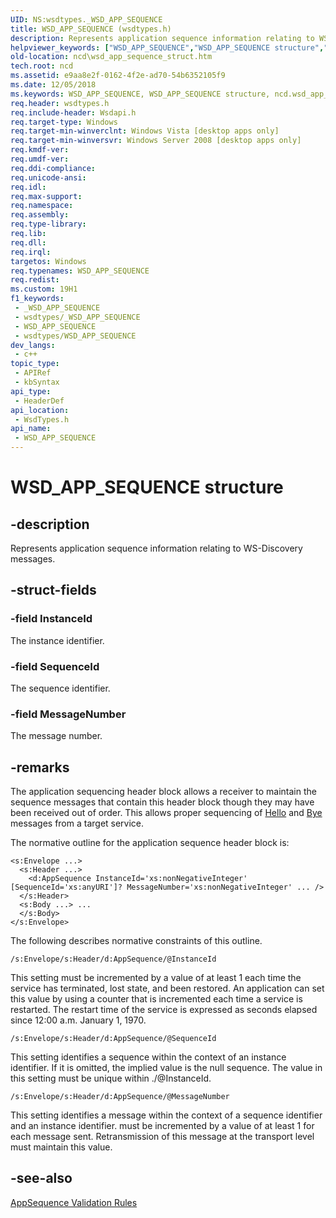 ```yaml
---
UID: NS:wsdtypes._WSD_APP_SEQUENCE
title: WSD_APP_SEQUENCE (wsdtypes.h)
description: Represents application sequence information relating to WS-Discovery messages.
helpviewer_keywords: ["WSD_APP_SEQUENCE","WSD_APP_SEQUENCE structure","ncd.wsd_app_sequence_struct","wsdtypes/WSD_APP_SEQUENCE"]
old-location: ncd\wsd_app_sequence_struct.htm
tech.root: ncd
ms.assetid: e9aa8e2f-0162-4f2e-ad70-54b6352105f9
ms.date: 12/05/2018
ms.keywords: WSD_APP_SEQUENCE, WSD_APP_SEQUENCE structure, ncd.wsd_app_sequence_struct, wsdtypes/WSD_APP_SEQUENCE
req.header: wsdtypes.h
req.include-header: Wsdapi.h
req.target-type: Windows
req.target-min-winverclnt: Windows Vista [desktop apps only]
req.target-min-winversvr: Windows Server 2008 [desktop apps only]
req.kmdf-ver: 
req.umdf-ver: 
req.ddi-compliance: 
req.unicode-ansi: 
req.idl: 
req.max-support: 
req.namespace: 
req.assembly: 
req.type-library: 
req.lib: 
req.dll: 
req.irql: 
targetos: Windows
req.typenames: WSD_APP_SEQUENCE
req.redist: 
ms.custom: 19H1
f1_keywords:
 - _WSD_APP_SEQUENCE
 - wsdtypes/_WSD_APP_SEQUENCE
 - WSD_APP_SEQUENCE
 - wsdtypes/WSD_APP_SEQUENCE
dev_langs:
 - c++
topic_type:
 - APIRef
 - kbSyntax
api_type:
 - HeaderDef
api_location:
 - WsdTypes.h
api_name:
 - WSD_APP_SEQUENCE
---
```


# WSD_APP_SEQUENCE structure


## -description

Represents application sequence information relating to WS-Discovery messages.

## -struct-fields

### -field InstanceId

The instance identifier.

### -field SequenceId

The sequence identifier.

### -field MessageNumber

The message number.

## -remarks

The application sequencing header block allows a receiver to maintain the sequence messages that contain this header block though they may have been received out of order. This allows proper sequencing of <a href="https://docs.microsoft.com/windows/desktop/WsdApi/hello-message">Hello</a> and <a href="https://docs.microsoft.com/windows/desktop/WsdApi/bye-message">Bye</a> messages from a target service.

The normative outline for the application sequence header block is:



<pre class="syntax" xml:space="preserve"><code>&lt;s:Envelope ...&gt; 
  &lt;s:Header ...&gt; 
    &lt;d:AppSequence InstanceId='xs:nonNegativeInteger' [SequenceId='xs:anyURI']? MessageNumber='xs:nonNegativeInteger' ... /&gt;
  &lt;/s:Header&gt; 
  &lt;s:Body ...&gt; ... 
  &lt;/s:Body&gt; 
&lt;/s:Envelope&gt;</code></pre>
The following describes normative constraints of this outline. 



<code>/s:Envelope/s:Header/d:AppSequence/@InstanceId</code>

This setting must be incremented by a value of at least 1 each time the service has terminated, lost state, and been restored. An application can set this value by using a counter that is incremented each time a service is restarted. The restart time of the service is expressed as seconds elapsed since 12:00 a.m. January 1, 1970.

<code>/s:Envelope/s:Header/d:AppSequence/@SequenceId</code>

 

This setting identifies a sequence within the context of an instance identifier. If it is omitted, the implied value is the null sequence. The value in this setting must be unique within ./@InstanceId.

<code>/s:Envelope/s:Header/d:AppSequence/@MessageNumber</code>

This setting identifies a message within the context of a sequence identifier and an instance identifier. must be incremented by a value of at least 1 for each message sent. Retransmission of this message at the transport level must maintain this value.

## -see-also

<a href="https://docs.microsoft.com/windows/desktop/WsdApi/appsequence-validation-rules">AppSequence Validation Rules</a>

